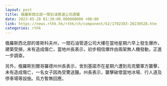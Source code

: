 ```yaml
---
layout: post
title: 俄羅斯西北部一間石油管道公司遇襲
date: 2023-05-28 01:39:00.000000000 +08:00
link: https://news.rthk.hk/rthk/ch/component/k2/1702383-20230528.htm
categories: rthk
---
```


俄羅斯西北部的普斯科夫州，一間石油管道公司大樓在當地星期六早上發生爆炸，建築受損，未有造成傷亡，當地州長表示，初步相信爆炸由兩架無人機發動，正進一步調查。

另外，俄羅斯別爾哥羅德州州長表示，舍別基諾市在星期六遭到烏克蘭軍方襲擊，未有造成傷亡，一名女子因為受驚送醫。州長表示，襲擊破壞當地冰場、行人道及停車場等設施。烏方暫無回應。
